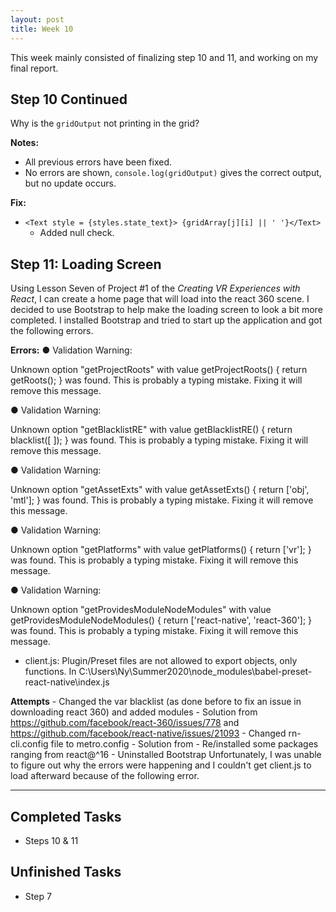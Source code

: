 ```yaml
---
layout: post
title: Week 10
---
```

This week mainly consisted of finalizing step 10 and 11, and working on my final report. 

## Step 10 Continued ##
Why is the `gridOutput` not printing in the grid?

**Notes:**
- All previous errors have been fixed.
- No errors are shown, `console.log(gridOutput)` gives the correct output, but no update occurs. 

**Fix:** 
- ``<Text style = {styles.state_text}> {gridArray[j][i] || ' '}</Text>``
    - Added null check. 


## Step 11: Loading Screen ##
Using Lesson Seven of Project #1 of the *Creating VR Experiences with React*, I can create a home page that will load into the react 360 scene. 
I decided to use Bootstrap to help make the loading screen to look a bit more completed. I installed Bootstrap and tried to start up the application and got the following errors. 

**Errors:** 
● Validation Warning:

  Unknown option "getProjectRoots" with value getProjectRoots() {
    return getRoots();
  } was found.
  This is probably a typing mistake. Fixing it will remove this message.

● Validation Warning:

  Unknown option "getBlacklistRE" with value getBlacklistRE() {
    return blacklist([
    ]);
  } was found.
  This is probably a typing mistake. Fixing it will remove this message.

● Validation Warning:

  Unknown option "getAssetExts" with value getAssetExts() {
    return ['obj', 'mtl'];
  } was found.
  This is probably a typing mistake. Fixing it will remove this message.

● Validation Warning:

  Unknown option "getPlatforms" with value getPlatforms() {
    return ['vr'];
  } was found.
  This is probably a typing mistake. Fixing it will remove this message.

● Validation Warning:

  Unknown option "getProvidesModuleNodeModules" with value getProvidesModuleNodeModules() {
    return ['react-native', 'react-360'];
  } was found.
  This is probably a typing mistake. Fixing it will remove this message.
-  client.js: Plugin/Preset files are not allowed to export objects, only functions. In C:\Users\Ny\Summer2020\node_modules\babel-preset-react-native\index.js
 
 **Attempts**
    - Changed the var blacklist (as done before to fix an issue in downloading react 360) and added modules
        - Solution from https://github.com/facebook/react-360/issues/778 and https://github.com/facebook/react-native/issues/21093
    - Changed rn-cli.config file to metro.config
        - Solution from
    - Re/installed some packages ranging from react@^16 
    - Uninstalled Bootstrap
Unfortunately, I was unable to figure out why the errors were happening and I couldn't get client.js to load afterward because of the following error.
****

## Completed Tasks ##
- Steps 10 & 11

## Unfinished Tasks ##
- Step 7

